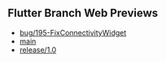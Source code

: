 ## Flutter Branch Web Previews

- [bug/195-FixConnectivityWidget](./bug/195-FixConnectivityWidget/)
- [main](./main/)
- [release/1.0](./release/1.0/)
